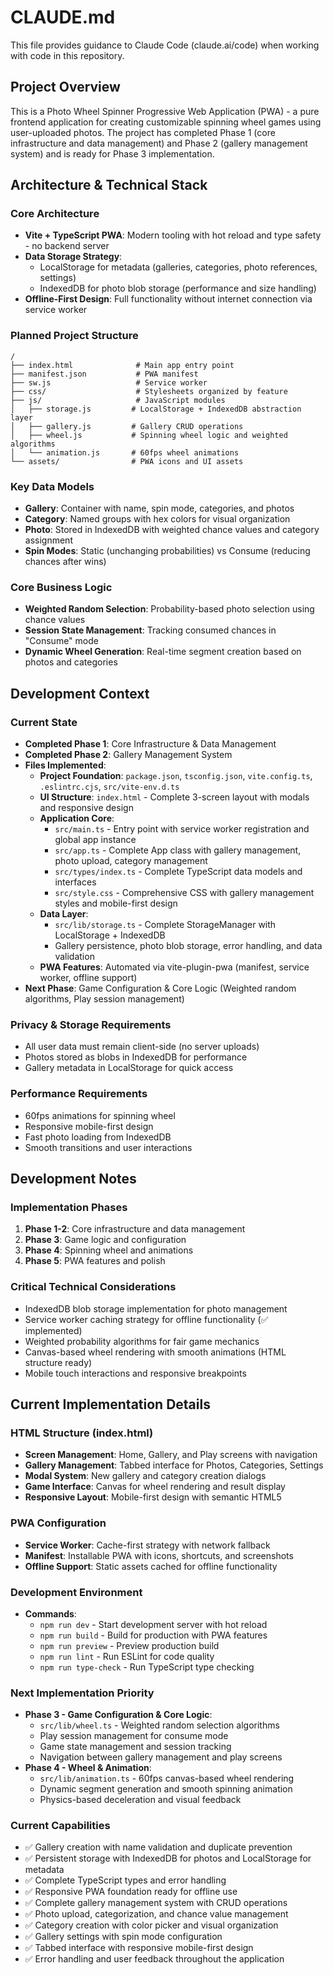 # CLAUDE.md

This file provides guidance to Claude Code (claude.ai/code) when working with code in this repository.

## Project Overview

This is a Photo Wheel Spinner Progressive Web Application (PWA) - a pure frontend application for creating customizable spinning wheel games using user-uploaded photos. The project has completed Phase 1 (core infrastructure and data management) and Phase 2 (gallery management system) and is ready for Phase 3 implementation.

## Architecture & Technical Stack

### Core Architecture
- **Vite + TypeScript PWA**: Modern tooling with hot reload and type safety - no backend server
- **Data Storage Strategy**: 
  - LocalStorage for metadata (galleries, categories, photo references, settings)
  - IndexedDB for photo blob storage (performance and size handling)
- **Offline-First Design**: Full functionality without internet connection via service worker

### Planned Project Structure
```
/
├── index.html              # Main app entry point
├── manifest.json           # PWA manifest
├── sw.js                   # Service worker
├── css/                    # Stylesheets organized by feature
├── js/                     # JavaScript modules
│   ├── storage.js         # LocalStorage + IndexedDB abstraction layer
│   ├── gallery.js         # Gallery CRUD operations
│   ├── wheel.js           # Spinning wheel logic and weighted algorithms
│   └── animation.js       # 60fps wheel animations
└── assets/                # PWA icons and UI assets
```

### Key Data Models
- **Gallery**: Container with name, spin mode, categories, and photos
- **Category**: Named groups with hex colors for visual organization  
- **Photo**: Stored in IndexedDB with weighted chance values and category assignment
- **Spin Modes**: Static (unchanging probabilities) vs Consume (reducing chances after wins)

### Core Business Logic
- **Weighted Random Selection**: Probability-based photo selection using chance values
- **Session State Management**: Tracking consumed chances in "Consume" mode
- **Dynamic Wheel Generation**: Real-time segment creation based on photos and categories

## Development Context

### Current State  
- **Completed Phase 1**: Core Infrastructure & Data Management
- **Completed Phase 2**: Gallery Management System  
- **Files Implemented**: 
  - **Project Foundation**: `package.json`, `tsconfig.json`, `vite.config.ts`, `.eslintrc.cjs`, `src/vite-env.d.ts`
  - **UI Structure**: `index.html` - Complete 3-screen layout with modals and responsive design
  - **Application Core**: 
    - `src/main.ts` - Entry point with service worker registration and global app instance
    - `src/app.ts` - Complete App class with gallery management, photo upload, category management
    - `src/types/index.ts` - Complete TypeScript data models and interfaces
    - `src/style.css` - Comprehensive CSS with gallery management styles and mobile-first design
  - **Data Layer**: 
    - `src/lib/storage.ts` - Complete StorageManager with LocalStorage + IndexedDB
    - Gallery persistence, photo blob storage, error handling, and data validation
  - **PWA Features**: Automated via vite-plugin-pwa (manifest, service worker, offline support)
- **Next Phase**: Game Configuration & Core Logic (Weighted random algorithms, Play session management)

### Privacy & Storage Requirements
- All user data must remain client-side (no server uploads)
- Photos stored as blobs in IndexedDB for performance
- Gallery metadata in LocalStorage for quick access

### Performance Requirements  
- 60fps animations for spinning wheel
- Responsive mobile-first design
- Fast photo loading from IndexedDB
- Smooth transitions and user interactions

## Development Notes

### Implementation Phases
1. **Phase 1-2**: Core infrastructure and data management
2. **Phase 3**: Game logic and configuration  
3. **Phase 4**: Spinning wheel and animations
4. **Phase 5**: PWA features and polish

### Critical Technical Considerations
- IndexedDB blob storage implementation for photo management
- Service worker caching strategy for offline functionality (✅ implemented)
- Weighted probability algorithms for fair game mechanics
- Canvas-based wheel rendering with smooth animations (HTML structure ready)
- Mobile touch interactions and responsive breakpoints

## Current Implementation Details

### HTML Structure (index.html)
- **Screen Management**: Home, Gallery, and Play screens with navigation
- **Gallery Management**: Tabbed interface for Photos, Categories, Settings
- **Modal System**: New gallery and category creation dialogs
- **Game Interface**: Canvas for wheel rendering and result display
- **Responsive Layout**: Mobile-first design with semantic HTML5

### PWA Configuration
- **Service Worker**: Cache-first strategy with network fallback
- **Manifest**: Installable PWA with icons, shortcuts, and screenshots
- **Offline Support**: Static assets cached for offline functionality

### Development Environment
- **Commands**:
  - `npm run dev` - Start development server with hot reload
  - `npm run build` - Build for production with PWA features  
  - `npm run preview` - Preview production build
  - `npm run lint` - Run ESLint for code quality
  - `npm run type-check` - Run TypeScript type checking

### Next Implementation Priority
- **Phase 3 - Game Configuration & Core Logic**: 
  - `src/lib/wheel.ts` - Weighted random selection algorithms
  - Play session management for consume mode
  - Game state management and session tracking
  - Navigation between gallery management and play screens
- **Phase 4 - Wheel & Animation**: 
  - `src/lib/animation.ts` - 60fps canvas-based wheel rendering
  - Dynamic segment generation and smooth spinning animation
  - Physics-based deceleration and visual feedback

### Current Capabilities
- ✅ Gallery creation with name validation and duplicate prevention
- ✅ Persistent storage with IndexedDB for photos and LocalStorage for metadata
- ✅ Complete TypeScript types and error handling
- ✅ Responsive PWA foundation ready for offline use
- ✅ Complete gallery management system with CRUD operations
- ✅ Photo upload, categorization, and chance value management
- ✅ Category creation with color picker and visual organization
- ✅ Gallery settings with spin mode configuration
- ✅ Tabbed interface with responsive mobile-first design
- ✅ Error handling and user feedback throughout the application